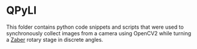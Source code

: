 # QPyLI
This folder contains python code snippets and scripts that were used to synchronously collect images from a camera using OpenCV2 while turning a [Zaber](https://www.zaber.com) rotary stage in discrete angles. 
